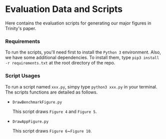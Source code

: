 # Evaluation Data and Scripts

Here contains the evaluation scripts for generating our major figures in Trinity's paper. 

### Requirements
To run the scripts, you'll
need first to install the `Python 3` environment. Also, we have some additional dependencies. To install them,
type `pip3 install -r requirements.txt` at the root directory of the repo. 

### Script Usages
To run a script named `xxx.py`, simpy type `python3 xxx.py` in your terminal. The scripts functions are detailed as
follows.

* `DrawBenchmarkFigure.py`

  This script draws `Figure 4` and `Figure 5`.

* `DrawAppFigure.py`
  
  This script draws `Figure 6`~`Figure 10`.
